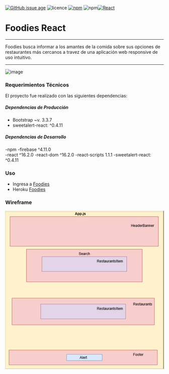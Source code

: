[![GitHub issue age](https://img.shields.io/badge/created-March%202018-31C285.svg)](https://github.com/meliveloz/foodmap-react) ![licence](https://img.shields.io/badge/license-ISC-1F618D.svg) [![npm](https://img.shields.io/badge/npm-v8.9.0-orange.svg)]() ![npm](https://img.shields.io/badge/author-TankoVeloz-C0225C.svg)[![React](https://img.shields.io/badge/created-Javascript%202018-31C285.svg)](https://github.com/meliveloz/foodmap-react)


# Foodies React
***
Foodies busca informar a los amantes de la comida sobre sus opciones de restaurantes más cercanos a travez de una aplicación web responsive de uso intuitivo.
***
![image](https://user-images.githubusercontent.com/32285156/37884809-2990bd7c-3088-11e8-8c25-5aa9006a1710.png)

### Requerimientos Técnicos

El proyecto fue realizado con las siguientes dependencias:

##### Dependencias de Producción
  - Bootstrap ~v. 3.3.7
  - sweetalert-react: ^0.4.11

##### Dependencias de Desarrollo
  -npm
  -firebase ^4.11.0  
  -react ^16.2.0
  -react-dom ^16.2.0
  -react-scripts 1.1.1
  -sweetalert-react: ^0.4.11

### Uso
+ Ingresa a [Foodies](https://meliveloz.github.io/foodmap-react)
+ Heroku [Foodies](https://fathomless-retreat-74717.herokuapp.com/)


### Wireframe

![](./src/images/wireframe.png)


